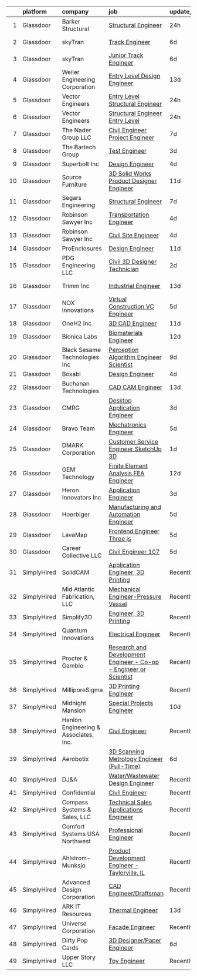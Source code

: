 

|    | platform    | company                               | job                                                                                                                                                                                                                                                                                                                                                                                                                                                                                                                                                                                                                                                                                                                                                                                                                                                                                                                                                                                                                         | update_time   | location             |
|---:|:------------|:--------------------------------------|:----------------------------------------------------------------------------------------------------------------------------------------------------------------------------------------------------------------------------------------------------------------------------------------------------------------------------------------------------------------------------------------------------------------------------------------------------------------------------------------------------------------------------------------------------------------------------------------------------------------------------------------------------------------------------------------------------------------------------------------------------------------------------------------------------------------------------------------------------------------------------------------------------------------------------------------------------------------------------------------------------------------------------|:--------------|:---------------------|
|  1 | Glassdoor   | Barker Structural                     | [Structural Engineer](https://www.glassdoor.com/partner/jobListing.htm?pos=129&ao=1110586&s=58&guid=0000018311b9592fbcc5f53a11520353&src=GD_JOB_AD&t=SR&vt=w&ea=1&cs=1_ec445b35&cb=1662449703752&jobListingId=1008119102539&cpc=AA797275D70DCCF0&jrtk=3-0-1gc8rimb4ii3c801-1gc8rimbli7n3800-15196b51801d94a0--6NYlbfkN0BTT1lo8Jwdy_hu5PBsWOg-OgEs4ry3bvHurgSPaoaOHA92D-wk94bERqeQdyu7E07LbdsfIPaw4Oe8KfIyLkJigacLaRZgIkAHFxpuF5BHItUUS2C9L4qgNveZFGN1IvwVGH4LatPIl2xmYOW79rRLXqBtxWe_-QLZzUlJqKKYCSMx0_hvZ3kUqbmHsQxSxSGGihN7Nn9cqPFppCvwOStKnNOQ1G66cGr5Avm5j4_FMd1p7NywlJzzGacAzUwQBdgTzuDxMPiUUSYHBZHUowfKfzhu04KbdiMUksO8zX2l1ZrbKJquHRlIHiBeNMLwD25Q1ppAUMv6FxFOchARETnZtlyuOxlDtGM9rSf70VwdnMuUjvKxnf2vTmckWdG7rTkSZEwKqwv-IITu6KhrDy561r3K0XT_YW_WTSr8i7b-E712rh6I7zWOpIS53pBBr9xvTGs9y-FDFB95M_MVp8rGLIMO9-kbY3XW_Sce6JpWxfOqOrkd1DFYawaWHnSkBcLbksXxewex5w%3D%3D)                                                                                                                                                  | 24h           | Las Vegas, NV        |
|  2 | Glassdoor   | skyTran                               | [Track Engineer](https://www.glassdoor.com/partner/jobListing.htm?pos=125&ao=1110586&s=58&guid=0000018311b9592fbcc5f53a11520353&src=GD_JOB_AD&t=SR&vt=w&cs=1_c29e2eba&cb=1662449703752&jobListingId=1008104200245&cpc=71532419B2302243&jrtk=3-0-1gc8rimb4ii3c801-1gc8rimbli7n3800-858820ef1e099958--6NYlbfkN0AZhccrYCUSJlZEde1UnGXnwlG1V9FU8luw-eezWnVYr5cEIZbxF0ud-P0m1gdP3cLzQ6dBzMVHno-NVdq9tAu-8pXrtjOBURzqPxlX_XJmk2CEZp1rB_xpJYNFuYs7FxFDUCjyEDEx1VrN2fqVXcU1NQ_GkV0r3NxIsYoOQMvtJYVhadcKFTliJMehHn6ww60fFFOv421ZeFUU9BVhHveTbf9pqJDdnZWNcAsyik1UBuqtQMHLoKQ-UhYFucTD8n6a8hreZ6Zt3s9VdwPsngWUAFyZ5L3cmruHqxEb5--d7-Y7Q6C55r0hSibw7ANARdZYDkJ54K0289fNkI48WiMof14XA4qowm7KYK0nG91JWHYl-GxY6t27Eem2_e9vN1f9j-qKg_e6hB412_UjveFTlTASzD9OsDkI3mg7maewglcztJ1ejsaVwf62OCWz0n4%3D)                                                                                                                                                                                                                                          | 6d            | Huntington Beach, CA |
|  3 | Glassdoor   | skyTran                               | [Junior Track Engineer](https://www.glassdoor.com/partner/jobListing.htm?pos=121&ao=1110586&s=58&guid=0000018311b9592fbcc5f53a11520353&src=GD_JOB_AD&t=SR&vt=w&cs=1_dcf6abeb&cb=1662449703751&jobListingId=1008104200249&cpc=DE56C24FF6DEC286&jrtk=3-0-1gc8rimb4ii3c801-1gc8rimbli7n3800-893b087d11e3dea6--6NYlbfkN0AZhccrYCUSJlZEde1UnGXnwlG1V9FU8luw-eezWnVYr5cEIZbxF0udh-yhCTVcmUs_xXdux0PKeCa80quye-gO_YcTZdHyrHD0LnBvuY68_45ve2IFju7aVWkrY5Tj_x-l4icu9Y48nG978cFOSzvj4SMBpiAjlQyLni6JgeNMCuKqygaVroiUPlE4l0DeLlTyqSo-vYOqoE-c_S-IXigK-W3ni95NpLY_ulTzU3zwrxtSvwo-BH6pdlSlHHwSNNbxlO4b3GT5AEsNI-F6m0nHgwSJFPof_CpYf4zF8IuDp4e-e9Qw2C7Kk6DzrSvqx7oCiqwmNjTahIS_9H-_H0bR8EuWfmGIPi52fpNEubAEmJisuzFiKZ6o68m5tyzxcyiiTS0FD67_hPSS-JOCYm8Kd4E3T9qZQVv2qzQicRWwlkHzDyWbmszp)                                                                                                                                                                                                                                                 | 6d            | Huntington Beach, CA |
|  4 | Glassdoor   | Weiler Engineering Corporation        | [Entry Level Design Engineer](https://www.glassdoor.com/partner/jobListing.htm?pos=108&ao=1110586&s=58&guid=0000018311b9592fbcc5f53a11520353&src=GD_JOB_AD&t=SR&vt=w&ea=1&cs=1_1f2a4925&cb=1662449703750&jobListingId=1008088950791&cpc=1B66FBD287AC93AA&jrtk=3-0-1gc8rimb4ii3c801-1gc8rimbli7n3800-3e4a706d394092e3--6NYlbfkN0DLWr0FuvwmpNY589ecXM0wpB-l41nBtAe9mv-PvJGiqZ7MObddlQyz29UVwxeJfbX-LY1kakENm1g6FsTPii8rfwTz7pAtFmNHQec-Jo6pLs2a1NHrPiCDdEli5Vinr6S2gECOs-LeBcU5-ryiTGa4ofTrmiJfVuOEMW9dDfV3iCjqeQb46i9vnns4pL_T2LbZus7SSLdyzloxfIcIiqNTSacpOA4unuRQHJ076-BCaNgGDgKZzxmKgtzMA7f5OT5ZN5fyYZZ_6TClXx6ZHNye_cE8mD9UsawZQOzI7OfoJfVyCRdFQZHQnis6PD766HaEoX4fJeD9_2HAmB7DDJn8eCvFDEju1eZJCqgCmsyiCkv468OIsnYsAvKcmqWfyXO6t50-c9b3oGWKuqyK64hGRpTx8DG1yLUgeneCn_Rh0XP4TpP7jEwYfjjJCOoufXRC_ndW7i9ralFYL26BQCOBjoi_gGYsfOwgkDNjKrzgmrolDQ-I4icQeLjzKRjt1n2Nc6RsFg3Z1056ztdYNKve)                                                                                                                                      | 13d           | Marathon, FL         |
|  5 | Glassdoor   | Vector Engineers                      | [Entry Level Structural Engineer](https://www.glassdoor.com/partner/jobListing.htm?pos=126&ao=1110586&s=58&guid=0000018311b9592fbcc5f53a11520353&src=GD_JOB_AD&t=SR&vt=w&ea=1&cs=1_43dc7588&cb=1662449703752&jobListingId=1008118819111&cpc=BD04BF404FBE42C1&jrtk=3-0-1gc8rimb4ii3c801-1gc8rimbli7n3800-1740ab9174fe9b91--6NYlbfkN0C2ruSLbldHgJRxGqX58M4ekFWuaOJ1Xy3nZgzYPyc2K37hwv1yneRT72Bn8w-G-wQuDgqNWw7iMtbHgcxio1b5enxa0IB1grDZ45js6gy5YfmP1QGFxthUmPT48GtYt1NpCgm79UwUksiv5hh4sugwTf1X8FnqqOG7qA7HUemBbRAxgp7YS5rFXmYLYcm2LDMIut9BhmMIwUvzwYoIeI2ADbbPmu4loscvJZkP5g1HbwgEMIZNc9HJOYJz8WqclQmBnzNezcfiPUjm9lYUhWQvFwtKyaQ-YzO0ndCVQ47qSfycsVcrbRcRAXM9UG1dc5tI-to5lJ7ezn1TmMZX59qtCZjC12kw5R39SWX5HRn1i_IoS-B3oIp-EbNSuXvxcYhDaDoXT5gsADnobOR1TrTInVsjsKmaarKoWjpy1X5-403586XoBYs_aDxWeWQR5ei4wQ0kuyVLb7ci1DSzRFBKChatbdE6gWp_KPvmr1q72cJLUY-iUN_hQlUi2kUAWYiZqXRRNsuaEQ%3D%3D)                                                                                                                                      | 24h           | Draper, UT           |
|  6 | Glassdoor   | Vector Engineers                      | [Structural Engineer   Entry Level](https://www.glassdoor.com/partner/jobListing.htm?pos=118&ao=1110586&s=58&guid=0000018311b9592fbcc5f53a11520353&src=GD_JOB_AD&t=SR&vt=w&ea=1&cs=1_e766dd63&cb=1662449703751&jobListingId=1008118811494&cpc=19A63F97CDAE9B19&jrtk=3-0-1gc8rimb4ii3c801-1gc8rimbli7n3800-3129ce6f547b8363--6NYlbfkN0C2ruSLbldHgJRxGqX58M4ekFWuaOJ1Xy3nZgzYPyc2K37hwv1yneRThDjMF3JWFFi6p76LTBvRPO-SBGlG9y34uOa8fKZeOqY8cspfa43771XVix4EPCthxDCU2IiatGWJSc2uU7RHHJoUeyLqe85L91PGoGMhe8hRNMJYvYrA0nT55kNzIXxrNPFRHKLDt0QbEwrIC-zW8P4uPwwwC9MkRpW-ZHcIDogn5nJdz9rG41kFljxFmLksBKagYwf47tqFvCbxnOYMiWEG1MDOtbOjobOoosGmvJzJWvMZbTI3T_GqpK0r7zZgZCjrqZFULAhsGmJ_bUlDgmSxLy5thMAVR8g7YPgqh5hYd-7_n90hmOllVr3U1XHu_sUvv_9-c0K0ZDi9ErnXEy3TweV3TMrk9D9Kf68tSr4Ryh96cMDR0j0iZptI5r08puEO80igr1LVE91ekaN2Nbxu4iVjx7IE1zJv5UswPYfq8aARgM4WKlIFQ8_TjzDSlOT8vrcgOzTQ9gRmOROFPg%3D%3D)                                                                                                                                    | 24h           | Arlington, TX        |
|  7 | Glassdoor   | The Nader Group  LLC                  | [Civil Engineer Project Engineer](https://www.glassdoor.com/partner/jobListing.htm?pos=104&ao=1110586&s=58&guid=0000018311b9592fbcc5f53a11520353&src=GD_JOB_AD&t=SR&vt=w&ea=1&cs=1_7fcfcf23&cb=1662449703749&jobListingId=1008100981033&cpc=9E922BC3059D217C&jrtk=3-0-1gc8rimb4ii3c801-1gc8rimbli7n3800-be6d9dd21d07cd40--6NYlbfkN0ATuzukLZvOA7Cxi5gGVTPK8s05ijijAIGQnHXs5Od0Xxlz_9ucv3NN7bYqJ76aZOupxI7OliZ8skt9VznGZQCwn2wz9yEJYoyO6ylArx3lNwfAfF3cfN9pk1tgjTArKonh49XmGpSxK3-awZIo9woCgAGMlyWD4NaNqMXq0NP04xPVZRK_YBm8A_13oqYkkuzFBzfDnuOta86uHJSdwVU9_79IMjS9tqdPgskewiUXR-JPH1__O-83zxEyUgggHDzr8JXQRo-K2NslGhZqtJs9M3SiLBQhM4_bKC6qDKp3vIUD3VPtiHsLteg38Gz0ObZK0PJJKpQH3vuL5WKQq9QQM7PVxXTJruGxTdVh2hdfN5iOhh1IPQdvR6BQszCNzOWzzlR7MBJYFTN4m5HmoP3r7Prpb1Dq9js8NEdSfKKIz6rvTefkR-0ZHT4gnNQULIPmH6nwurVnS3bfKXSmz2oNrsM_SI4T4qDry3LJ6xngxWEinFbJiOZGm0q7LoCoMzkNgEnh1XSmqL1ZPPdT9yST)                                                                                                                                  | 7d            | Hackettstown, NJ     |
|  8 | Glassdoor   | The Bartech Group                     | [Test Engineer](https://www.glassdoor.com/partner/jobListing.htm?pos=128&ao=1110586&s=58&guid=0000018311b9592fbcc5f53a11520353&src=GD_JOB_AD&t=SR&vt=w&ea=1&cs=1_7a660ddb&cb=1662449703752&jobListingId=1008114822521&cpc=678FF63AF7ACCB7E&jrtk=3-0-1gc8rimb4ii3c801-1gc8rimbli7n3800-f17562d74fb18fed--6NYlbfkN0C7-FDDT93s0qSKP7uYkdNgAgpSNvwlK8pJNTkcTbZQJnKDJjfvl1yFU2JPCK1oIIo3BwaAO0sgysgY9l9-rWaCKLvhwPPBbRwbbxI_YQcZ3UUHMT00eOaHMY1GvjxGL2ZblwQ7IrfG_LM55I5C7wr9HM59im8GefYqKyhsIDFQlc7vGHFpFwmIUX7SM9YJlVf0LULBZnLiJR4BT5fWkqcvZxnfZCsnzCVoFTNQXTI7BUp7I4jH9T6HJ3BGhC5Fw_gRnyanIIyvOW9eM32pFsa-DEFJnCeqPfC0onxqsHmYPOAL-PO6nOKngz360fe97yHYfSNvJFO7Pv9awc5uVV6e4vT0CFLnrDYDoPmBWzZ3skXHoKzI0KfXm29qU3tQb8i2eQHTTcPVruEz1Buv5MmzdSPgZ2ZjzHNpira489Wh4Rl_2oEuxroF61HHauVH2DzDu13xfmAet4mgtf-9KSfALFVJ_0sNrACuoWEq8_se3pteqzjeBj3U)                                                                                                                                                                                    | 3d            | Ann Arbor, MI        |
|  9 | Glassdoor   | Superbolt  Inc                        | [Design Engineer](https://www.glassdoor.com/partner/jobListing.htm?pos=124&ao=1110586&s=58&guid=0000018311b9592fbcc5f53a11520353&src=GD_JOB_AD&t=SR&vt=w&ea=1&cs=1_68923e3a&cb=1662449703752&jobListingId=1008111351108&cpc=E8D5F41151D68237&jrtk=3-0-1gc8rimb4ii3c801-1gc8rimbli7n3800-329394848f336603--6NYlbfkN0BKgzQyzTF1Q9mOsR1amaS-juVGLjHt5Cdom-gEF9y-xf5pWHmxrPs5Adx_kGDkKp98UZpOC3xFQ_F5oDwvVkRVHMPhuT9x02FglnQffblxa_kc_BYcSZbviogQoSbOD1sgYYTr7pvFX7YgGJqrKkfSKVvOtnXp6V5hO2mBUews6_nuOsNWXTQf7y2L9b01cUS4M5OVAv_9c7WtN2ILEifTSEiXgmcIQmCssi6C9lN5xJcaEb4-VSI6SDvHtCoRsZtQhbub0DC6fTx-gWTrJGkudj7Tqut7VKnH-I_EVbmt7xiscR_7Zj5HY4qZeT0OOHpKaC6Clfy1cQnaD5EAJLH6dH_YrG52E1Cz4wOoNxe5-ETf8ekLUw7Bv7CrZBxvrLn62i3b2ABH3p8u53I_ew2XIYoRhZClClnMdLBi2SMh-jx8g1HT5osorFARO-zK1847gA00G4wWLiXYwxgoheSidMW0GtKFSEoJs_XpAofOTmfMW97v5631ECnER9r02v_aVbFd3aw7cA%3D%3D)                                                                                                                                                      | 4d            | Clinton, PA          |
| 10 | Glassdoor   | Source Furniture                      | [3D Solid Works Product Designer   Engineer](https://www.glassdoor.com/partner/jobListing.htm?pos=113&ao=1110586&s=58&guid=0000018311b9592fbcc5f53a11520353&src=GD_JOB_AD&t=SR&vt=w&ea=1&cs=1_ea23b558&cb=1662449703750&jobListingId=1008093618189&cpc=947D5A0E7E918485&jrtk=3-0-1gc8rimb4ii3c801-1gc8rimbli7n3800-c0272d8a21ceee4b--6NYlbfkN0C9Ewf49Qo6OqY9Z81rVq9MRTLkCnYmACViFh4XKP93hg9jHKRbbKgqufGRSG01eGfaSt0oQtaYAMjFU5qzIj2jqRz6jRarCYqfBvqkV220vfVZlhmb96DYgKIM_7GaeIb-NJsn4VFTMfl0apC9dqmeVjQQ_R3MBAy91-feLjG_0THh5f6M_PRLx_6l6ohsMqgm0Xld7LVBWS_Y03vYIfKjHU7hSAjL9b8K7wkc0GHNQc87hjqxaRdAzEDiJP6rdv1YalT4PgZizSm9Om_KZ69AOJ5RJ0XqA8SWwEXQKFYsSY3Spa4gTtKrW3p9oGTKdO4nb7RUBO45O8Dx7JMuhUAc7i-RcJQVIVL2a3yl4oNXPMKoZVPR7zPYP2iZxuoRNBsX4zo0p3ETn0k__xdRvTVEKSbOs_xPNVdsCqiNDxR9rzEUpUf_0ZcKqpVhFJxIt379P_XQzkqVu6CdJaS_REmGWZHVRZrhWogT3WY_oqdRO7nxMNK9SB1WeT0wE0vfCSGohgUnqA9J3yjrobDsAAFF2uzuTsYOAtNxfnKnUlUvIQ%3D%3D)                                                                                           | 11d           | Miami, FL            |
| 11 | Glassdoor   | Segars Engineering                    | [Structural Engineer](https://www.glassdoor.com/partner/jobListing.htm?pos=103&ao=1110586&s=58&guid=0000018311b9592fbcc5f53a11520353&src=GD_JOB_AD&t=SR&vt=w&ea=1&cs=1_4c6c5564&cb=1662449703749&jobListingId=1008100936274&cpc=A75C95C73A4E8B7C&jrtk=3-0-1gc8rimb4ii3c801-1gc8rimbli7n3800-a6da988c6954f382--6NYlbfkN0A-vTheqp104fzux6bWpFlFK2pAkhC8CBtBCruxuZYPa9v6jQx9NfNpPq71LTqr-Sme5oXnGTQHGf-UnRZwC9Clo7y-wonw7gLksg5B7g_GXYkPsI4L85MdeLGxsRiIqTZjfCbIt3pQzcuMS_fzFmNUt27YY1bqG9ZQw693XWwsFg4cV87MCXsMSZZ5rDAnvghhfcDjJ3cKgN-5N1p-1MAaHzarCMJk8xgJcTivk2n1zaZfkLuqjJO_wiV6i1zk_LShWJJsmZbD0Y8sGmnTnsihW5r97lKFdNm_2ixe3wahGYQ72O50ymt7lRg_cS-425V2umPAgQ_E-WkxQlHqsIA6aZrMB8hc5_LFDvazoWzWL64AkhESh_061v6u30bV0oGLrd-WpUbDl4CIQy6vJ-6vXrBNam2ku2x9XwF84-rlX4k-CntEItXTDBYoKsXVDc_9qPE2z062g9jQxYjfdm38irjL1lkG7ggPZaRIrraoPlyYvaeJqxY9nYqz5DXzvHicWJ9ZasHJRw%3D%3D)                                                                                                                                                  | 7d            | Charlottesville, VA  |
| 12 | Glassdoor   | Robinson   Sawyer Inc                 | [Transportation Engineer](https://www.glassdoor.com/partner/jobListing.htm?pos=106&ao=1110586&s=58&guid=0000018311b9592fbcc5f53a11520353&src=GD_JOB_AD&t=SR&vt=w&ea=1&cs=1_3df850eb&cb=1662449703750&jobListingId=1008111303253&cpc=1188842864107CCE&jrtk=3-0-1gc8rimb4ii3c801-1gc8rimbli7n3800-4e3b1138c8295eec--6NYlbfkN0CKNvdBtBh9SnuMcnkEvhJOJZTsmZHyY3ybnWicrfIHv2OLB09f1P3_pq6-3RgO4IqZ_itOenhhJrunMWmc5BSRnCK2pVF9tt0A0pElD43m3sDvJ_FGjoUPIZUDCw8fOGdqWdxneuSbi4iL1ttNouiW6tVhVtReY5pk3ryFHZSzWGc3NQoGqp9nRKvHL1E9-BnjbLEUoVieSXXNAyOjBiU_RG1MhMz7wrYlIB3xYVD0l11C0YOM5q42MlVeuOr8howsnxFfOpqRQmioiVn9DcbRg_-QgQR-g5E03sNKxDIdmy1VFU-NZgL50Zs9VIG6kduG2zoxY85pP_qnAd91vSu5yDdGRCPi1frrO8d8PO3lEwqM6SEMKYke2VYoHmCWDGIy0yHsLqaQmcP4412VV7wFPMznrby-_-2QuL0FvzhW-wyTJaNLvAxPhZcZMgCa09GILvA3xvC3kVbfJR_9dthKB9-eLughloaitkzi_RWJqeASG6r_f-pegE9CZon7GyLwlSFJ-w91CJmPbbVlAS_l)                                                                                                                                          | 4d            | Gastonia, NC         |
| 13 | Glassdoor   | Robinson   Sawyer Inc                 | [Civil Site Engineer](https://www.glassdoor.com/partner/jobListing.htm?pos=109&ao=1110586&s=58&guid=0000018311b9592fbcc5f53a11520353&src=GD_JOB_AD&t=SR&vt=w&ea=1&cs=1_7a97e702&cb=1662449703750&jobListingId=1008111349793&cpc=841015FECC0135AB&jrtk=3-0-1gc8rimb4ii3c801-1gc8rimbli7n3800-342546e4b4802c9a--6NYlbfkN0CKNvdBtBh9SnuMcnkEvhJOJZTsmZHyY3ybnWicrfIHv2OLB09f1P3_xjWn9vv3s_7A-9WzpLNoJHcligttUsMD1yGJ10NlQ42IVn9AvIGKKQ2Go8DfpE2YUu9kxFY6PinXc2B71j1UIJkNCrb9ajmEa-uOvu4Xfwvp6xqP8xlU30NfejHD3aMf9SxhkiBBwxteyEXVeipyGKIRdb8aRfx_vMkFT7H2U5lPEKucghGfEApGWRMgdVPRCdnEqd5E08eB6YR1SB8Xz7M_IU-orG7rukq9lK7Qqm5JDZYV1WdHrtu5M7hJ76bl9pVXc1Y1wAqEQxhmSRWrtNgPKlRdyVwlo5BDMtpTtjIS6wgKzadkwY_Ko-HLrr_T8yBz_JDZGI3yFA-906WfhvluLGLwE6lb9iidmYuKjb1Wc2qb28T1vKe2SOMncctRSRHLzrRH6QWuJ7RCofca-32cFuo_lgo2B4eJv-ufhg4QAGyDR7LUtK8HGry4t8i_xBevooIr8-SdH_Fbkw0C57FXj_xj3YYC)                                                                                                                                              | 4d            | Gastonia, NC         |
| 14 | Glassdoor   | ProEnclosures                         | [Design Engineer](https://www.glassdoor.com/partner/jobListing.htm?pos=112&ao=1110586&s=58&guid=0000018311b9592fbcc5f53a11520353&src=GD_JOB_AD&t=SR&vt=w&ea=1&cs=1_6c4913dd&cb=1662449703751&jobListingId=1008094083113&cpc=DBA5A4BD2F83B1DF&jrtk=3-0-1gc8rimb4ii3c801-1gc8rimbli7n3800-7e5de4819f7ed304--6NYlbfkN0CHpSnjIPxMtekS58WZl5Olhjo2iWL5RjE_Boe0ccr3FtkVqT9ttgfNGy_nVZ5cnEjW8AT48G7StvvCwVay11AUfSTSZxPfBVRLk9Bt1cJDEdCEdp9SKPTo8mIGL-mn8XWbAbUS3PIrZjh6swWuLIcgupLl_711ZJlTppCHXwFSS4S7s_WdQFHj2MIASpCdbJTT05gAKITEX7mzRtcOlqqwKtqu3uCWKmwWUys2j0h-a_aK4UOxWteIV4qMR-mSfI1JtKcuKSmR3PgqLZL0K05gqO7DaW2ZvGh0Dqvc1YpN_HxG8tO9BpaiPz8QRCScr9SW20OeKldLCs3e_SXpeu0JU4fhZNAEjn0afW36F1iXW6fPOwuM8vXxE64KohAyhepR520uuHDVihV846l7qjlk7vfGSSEhdplTzA6dONJRJmp0skLGbCJJ5IvcpLkA_wDkMVujuNyQ5UOlkltDT2tFzpRniDZ62rU6ehSXHfyG0u7XXF_24E8UP75SsADwU1Y%3D)                                                                                                                                                                    | 11d           | Milton, KY           |
| 15 | Glassdoor   | PDG Engineering  LLC                  | [Civil 3D Designer Technician](https://www.glassdoor.com/partner/jobListing.htm?pos=130&ao=1110586&s=58&guid=0000018311b9592fbcc5f53a11520353&src=GD_JOB_AD&t=SR&vt=w&ea=1&cs=1_3617b9e9&cb=1662449703752&jobListingId=1008115461408&cpc=AA718BBA0476CE1A&jrtk=3-0-1gc8rimb4ii3c801-1gc8rimbli7n3800-c3cd7881ee38f967--6NYlbfkN0BHIfC1zsKGIu0R3teaIu8liT7fbRNLaQeDQfcPJweUKxynNxS1I3QAvzIqgY2kdTUQ1DlyIubXt7Aazj1prQZGZFFGLtEufACHVLoIeJOGG8mtH9fHuHbfqu4__FKOE1Ao07rzjKSjz4O4mmyTpAz4gjpwS3J6LKAGmm1DDHESMnUOXOIbZSIt7bSZ9K-8lcGFVJdYJI3SmiSExqURTGh-gjn1RavkS_dpdusNZUP1PcMLCRs7gnnd90qosYIAVU5j7sHbZ75BQl60MFHKG41-e1IKlm_loFoSRiO6e0JX-YnimAt5kj-99tldelDgyPUAMfYF2Zm3zzTPb62VAv2SSGQ1p92AqBhZ_HnDEP32CJcLP63BUO1mmssl99eYzTJThRavFHiC9BEBlZjViUlxtV2hjLRQEJiNh9C8zvPmfYBjkVrXdT68CcyYehlRs-xld8yKvYC6VTCLM_0fqsfAio7FEeFi7VoQFqzub5jz0Kh-McaDXTw5vMx0CvXO64LVUv34QWhuRA%3D%3D)                                                                                                                                         | 2d            | Remote               |
| 16 | Glassdoor   | Trimm  Inc                            | [Industrial Engineer](https://www.glassdoor.com/partner/jobListing.htm?pos=107&ao=1110586&s=58&guid=0000018311b9592fbcc5f53a11520353&src=GD_JOB_AD&t=SR&vt=w&ea=1&cs=1_736c68b2&cb=1662449703750&jobListingId=1008088456224&cpc=14A2518D69FE8A3B&jrtk=3-0-1gc8rimb4ii3c801-1gc8rimbli7n3800-54758d6839220e0b--6NYlbfkN0CnvnrZV6i1JGX1yqycrBVKxG_QbmFGo1hJvaAPDrdCVeK8_187gOsCg_ADOPDB67S9WG8wiUOOrbbJ1z-n1YQl8kFUPZMC2hIMcxJjbTtuPdZ0f291fdZ7wpdf32OhtozXO3JlUvJ4qe37tVPkcCogLU_F5eJZ5WP1mmIgkmb1FUQgNmXSGoRsUniFPLEChwagajctbGKhGn9dPOiYTrxWFP-i0CUp4EgUb-TFVH_WWH0pwunFdbR8nd3-489JbbJ35Fwyq8ViKcEbnX_3pRhqJQOPmdyV7ILGGplvSNDd3yBFljmV279gXjaMGUqrEDJP-yhsglBOSj_uFVrslMmLcA_P7fp4HEZnr3bTRp_j-ORR6_G_5SHFmJKLh1nHTgwzD_8W2rbpjZ-GBwyAWMdfPCEl4ko2sHn_SpB2fEOh5-AfS19zD3LNbRUGZO12vpzNX5m-nmU6rlenKUs-B7L1eYwnCDtrZD6MhlXgDeY9Rca7YYD0X4wn1zM-AU9LKCN-Ne7vM0dIAw%3D%3D)                                                                                                                                                  | 13d           | Youngsville, NC      |
| 17 | Glassdoor   | NOX Innovations                       | [Virtual Construction  VC  Engineer](https://www.glassdoor.com/partner/jobListing.htm?pos=115&ao=1110586&s=58&guid=0000018311b9592fbcc5f53a11520353&src=GD_JOB_AD&t=SR&vt=w&ea=1&cs=1_effdfa48&cb=1662449703751&jobListingId=1008105851545&cpc=A4C1E4276E693E09&jrtk=3-0-1gc8rimb4ii3c801-1gc8rimbli7n3800-d8040ab6fe3002c6--6NYlbfkN0CBU0a-poGC_gHIAva_cyQ50mSTj_2zuRb5W61B6aZ83z3jFwxkDKVEG5xkoOkFxgeQ7Yrlre0N8ujj3yOcbGAyi2MRtAKu_G0aERvLV9P7WA1BMyLYikOCq8dsm_vh_YmNmNNOQYl3qs0H3-QVSoocIldAiraLC6K1qb6tiVTeKA6PJSI_5ZW5hz4kp_iuFvLp8CSUgEublcpvQQUH42nWXXi3GlYbLfquJozWyqMxLZOt9Kuz_OwQ7TURss4GHl7DBFHJ5nucxgmmO32g8a62Q5OiW4n_oN_UjGhvHKj5kWeJkZovEht2CBnUx-z4qynApz5SwZUzhGmKCweG35tAewzCuEU2-e0x75Sy9uLO_FSQd9-DsFysDjxNOkB5cWOEqoMXqAMJ2UzBL7CwBmldqXGEx39n2z33elQbmTsxRjPwDq6l2gPSqgZoP1XOsnyAMHL8-4hzOq_WaKEdQKha0va-HSdQfJ2y78a606e0mBP6O_WICZackjHE0xZ6T22DAl4xLJMzNsrj4bYVdtXy)                                                                                                                               | 5d            | Phoenix, AZ          |
| 18 | Glassdoor   | OneH2  Inc                            | [3D CAD Engineer](https://www.glassdoor.com/partner/jobListing.htm?pos=101&ao=1110586&s=58&guid=0000018311b9592fbcc5f53a11520353&src=GD_JOB_AD&t=SR&vt=w&ea=1&cs=1_ebee0ada&cb=1662449703749&jobListingId=1008093611338&cpc=70D715265A3FA97E&jrtk=3-0-1gc8rimb4ii3c801-1gc8rimbli7n3800-1275555a5fef7bc9--6NYlbfkN0DSfZl1X0QK-zmVq67bCieVP4XLrROAZV9Y8StZtsmr1Mc3bAiqraA_ldTzds6P24ZQMv8YZ873Cj60ylEZXKJCNMowpxrsGYtcfuMzlbcWiZb6pvuLiP31Q58g4G5ge2hnXcWLFTQ7i9KJ0fr4LOpkw87AutV0Ss-x_U3PZEVNkqiSj43pK3AkKLQKADCI5NmaciR72ukJV70p9yYwFWr2ucq9DeshNUVABKlvn68Hu_DKXiBqM8uJvNrcnCYrfSbliDGDcJOT1HK6VKpoSVa5pKpvIJO3WF75prvcLDvXSIHo55MPFMfDlcIE5LmSijAOQ1hjqqaEaF7cA59aTXYofh0ZI3SA2TyHiZsCvRLQqdJxXDdgSnACk3Gw63_aBg55kJ_QC98QBZkHi5Ha99k_5dZRsywJE8OBQMJV9gQbDwB51sjlgamKjD0iAtUagx58Qg73JKonvBVyyCERVNuj_BEqPlMg82vG45S4PGQ74qefYkv0HS2LEDIDXFygJoB9JUQqGivruAdOcVpca-PHAN4R2iLqFVdcH1P6lqyDfM2Hl0Twh423C9E-dkA_fqg%3D)                                                                                                    | 11d           | Hickory, NC          |
| 19 | Glassdoor   | Bionica Labs                          | [Biomaterials Engineer](https://www.glassdoor.com/partner/jobListing.htm?pos=122&ao=1110586&s=58&guid=0000018311b9592fbcc5f53a11520353&src=GD_JOB_AD&t=SR&vt=w&ea=1&cs=1_c1d5c1ab&cb=1662449703752&jobListingId=1008091357453&cpc=C49818E30565E1C5&jrtk=3-0-1gc8rimb4ii3c801-1gc8rimbli7n3800-81481254b9c3e6f1--6NYlbfkN0BEYcV5N84iwJqZ_auL8HURTsGCg4ffFnufckjLwlvUDUgAEZj7Sj3c57KFtq4WSPBHpRgYy6Huabxr4s0ZnfULdNXvN5CTRdWtTQR4ASQ885rrYsIWMkyW7B3Qn5EQrQc8mRjhwz_r8Z5cWQXIRFVTAoE-0Ri6sgYIYAjSYBOWrExDyKJGiTRfVaa6feEj3IduG8cGwzecnQacosMus3hwcyI9cuZGKv8CdYEkC6espWkPiCI9V-SjWoj2OPLemwemBuwVuACSjBKmiekbKLOnqKQ7aTEOvacMMtjwyVSuF7pCqQBcVmnlw1viuqkMG9Nn0aw13Td5P3-lXOd-_t292D8bi80qKzctlPmRULyDdtEs4xp-YD22J1ly6D4d1Dq_ni1JvVcpXxguERY5dBHLCFiX9uU6muoyHEXIVtZmKz8PrY8YW1AFz692fmWraEs0rsOP5PCX8BJ_-3-iCtJpU18NEo1JmhVLZhvNSeAzWcPMfP8hcH6mPnJCVEMeErWCIgPFEtyM0g%3D%3D)                                                                                                                                                | 12d           | Raleigh, NC          |
| 20 | Glassdoor   | Black Sesame Technologies Inc         | [Perception Algorithm Engineer Scientist](https://www.glassdoor.com/partner/jobListing.htm?pos=116&ao=1110586&s=58&guid=0000018311b9592fbcc5f53a11520353&src=GD_JOB_AD&t=SR&vt=w&ea=1&cs=1_6816702c&cb=1662449703751&jobListingId=1008098487825&cpc=400F6699ECADBFC6&jrtk=3-0-1gc8rimb4ii3c801-1gc8rimbli7n3800-c3521e09763f3571--6NYlbfkN0C1y6JstYOqKQSjlTzRNpLqbqc-mamcipwBCr4Y7LMyiluAs-o5z_e_okRZS9FQdbftxsT3fbiuqVw35TUbdAYh4NJuhU-3Q3jHuXL5MSE3OpRApm2MIDjKZeZOrnzeVRY6I68V4ME0jePah8BGdGWRqG_XXGF4hlcsio1L8Ys8wSAOaZdT4onGVJ5HUCkcQZjQWLTgkA5d0C3b6tgZWS5BVVLdoLDpCRaplBGc3Nh2Cst15htZwViqUQCB4lKb39RBKNvDg-AYwuNhy9uA4F_XoVhi9qN1OksS9BenS8s3Oht4DG7xWLx2spzzZaauN2qKYoSokUnTUyW0Z7Dh01aLv5iUF1jDEh4x4a6Yi4Gbn70dM4_45jMKCtldBQ0LkrDRBvFelFha3HhWy79pcxeCfRbxtcg64PuU7xt9BBvZIEPYzt99O7w3XLGu5UMzYS-HV1G2XkpFSL5_tAbTUm95V9N0qFCux86Grb9-4Fajn7CDdCrWbut6oOufcNij6Wtgh-LqYhRnQxmiDM_FiUGQ-jbc6qkFdWQ%3D)                                                                                                            | 9d            | San Jose, CA         |
| 21 | Glassdoor   | Boxabl                                | [Design Engineer](https://www.glassdoor.com/partner/jobListing.htm?pos=110&ao=1110586&s=58&guid=0000018311b9592fbcc5f53a11520353&src=GD_JOB_AD&t=SR&vt=w&cs=1_d2a4eeb4&cb=1662449703750&jobListingId=1008111263067&cpc=57F3A95118C4607F&jrtk=3-0-1gc8rimb4ii3c801-1gc8rimbli7n3800-f92f66bdcc716501--6NYlbfkN0AZdaSuYPnCWRk5apRml9oqaQCY6p5qKbmOsixDGSNuWd34-dYAt4lbiu5Tu6-oNSUdoljleHAc6KIoY7tHEZOlGE7_Osuc5RzByGMY3M9hVvkTX86XHUqKYWJc277TO93LkNdl5PImRiZLX3QoB01HojER6bJCoylRYQ34g-sdX1RUmCjL0KGWQPOttVWQs8ndi590vEkgrRTaiytexyIXOd87bdbq_O8mN1BtM3rAhuL-Wx-bhbAJ-7_SK6yNWfTdyygHCmgNY31REZRWB9yt6m0Xy5fc5GcO0varbS4h_2IlOX-r6h9KMTLy7qMLjVf4dAIaMmGsLzgUv99Bzne3nMhtQEOx10jXEs1Zkr8EWubg5fLxxHDL_q1iFNhkChayxogEQ7P1rutwkgEf00uKF2yokuEzH5fIPnuvl996JqSddsGNerXv9iwj3R6M2DOqxZoBOTUtdzFF_2iuNVy9OMkU99mezXx-kN8E3y9HaHEDjXSgsPU206tMeKvVl-EFtMWPBjbV-IVnNMprVFUU)                                                                                                                                                       | 4d            | Las Vegas, NV        |
| 22 | Glassdoor   | Buchanan Technologies                 | [CAD CAM Engineer](https://www.glassdoor.com/partner/jobListing.htm?pos=114&ao=1110586&s=58&guid=0000018311b9592fbcc5f53a11520353&src=GD_JOB_AD&t=SR&vt=w&ea=1&cs=1_df9435f7&cb=1662449703751&jobListingId=1008089209660&cpc=082A188D6FD60392&jrtk=3-0-1gc8rimb4ii3c801-1gc8rimbli7n3800-0efe592fd129ca55--6NYlbfkN0BTlVOecmu7vzuMx0kgVGlE9ftidFsEsAB-wXc2EdpXUWQveUNYtuiqshOr2U3TFanFMZVhH213ryYW1z-jwZGdFCHFXUiZ2G054Z9DYbS1ykEyVjWcVNfzIsc73P_7jOBek5GXmJbE9iyVMdQX8gs1bQzpAPd3o3L69aHm7IbhQP8vXVKIMyeNrtE1O0su5KbxFHqt5AFzGbNF0li4fZ1ZEpRTp-gzeGuWJQeQPMDUmlFVJc1fAwaNq0lp5iVDz0yuWrsvFmymKnBHTWQcearL15gUC07wzzvPOFXPbKG8zA7fRAroi56C6HPAiIVQ4bf2bnBEWvpenZ2LvUKakVdDwTpfq-gETCZvctq3F-iStNVriJCG0aLpl28WLQdUtLFndjYmfPbQQ9tDlAo2zJIVFP-L0DMGXHbl9QjRN3pDjMjOVsKLEOdc54_2JGyLEajPbjMflcw2fIOl6yk1Y9oN2M6Agjrby77yzfKc4ojmWZffo8DOuiNNuiEoKnfOAeQ%3D)                                                                                                                                                                   | 13d           | Hurst, TX            |
| 23 | Glassdoor   | CMRG                                  | [Desktop Application Engineer](https://www.glassdoor.com/partner/jobListing.htm?pos=111&ao=1110586&s=58&guid=0000018311b9592fbcc5f53a11520353&src=GD_JOB_AD&t=SR&vt=w&ea=1&cs=1_c818639e&cb=1662449703750&jobListingId=1008114150848&cpc=9F501A507CCEF403&jrtk=3-0-1gc8rimb4ii3c801-1gc8rimbli7n3800-e0ef161202439f55--6NYlbfkN0DhX4vPYK-2UsXfossbik-rfTkh6r-EfrAO_2d5X3f5KdVRq_fV1ck0Yf3OiPeRa0qw-0RIxsC_DA1Q65Qp9pkjkKokME_qJcA5BotVpEWmIjCwbadMckVRU8rnYBv2MWMgDHG19wgsoBkTp-FtiFjRVycbhheDSsbjUA17H5NNwVrmrSKcZJUDkmJTc-Oz6Z272KjQBPWElGSSlfuPMv-LjPaD7ibI13DRK6fIk2gCYwrxaIY6basX48gOYSqdMZozG4qW03_2FmWfdSSKmETsVATsi415CkHaeqxeLDawnDGa7IZUY0fXzIB7e0Izzl-qLkh8x54rSfBNVsgXNcAC8O_yAEmI7DzsA0v2w27Ubhkjmf_lv0Br0i7FkKDI0AoC5v2SjsR4RPNU2K1nQfRuM1OpLlGn9UHk3pHJnLvlC73neB1iCHhTFUg0NgMCICXgTWHZbnE9pXjqgFy76hRewTR0gny7lhlJaI2ZvQwiVkzTv5Gg5yboqUywYIECfUbIxiCgIX6QcQ%3D%3D)                                                                                                                                         | 3d            | Santa Fe, NM         |
| 24 | Glassdoor   | Bravo Team                            | [Mechatronics Engineer](https://www.glassdoor.com/partner/jobListing.htm?pos=120&ao=1110586&s=58&guid=0000018311b9592fbcc5f53a11520353&src=GD_JOB_AD&t=SR&vt=w&ea=1&cs=1_655ecd97&cb=1662449703752&jobListingId=1008106896343&cpc=8AB0429CAB925439&jrtk=3-0-1gc8rimb4ii3c801-1gc8rimbli7n3800-c97fac8c5dca73fb--6NYlbfkN0ACu_hgM4mYOpGjE6TXudS1eLEYdlotK5aSiNrSIRlNjs1ihqGN6OK9WtDQGMq1Xvg19Rml2EEYiZzYGyrqe1JE_YBZ4gcqxbMEXTOkiApk28KmcIqFv3-N7dmP8q8Gi15BFXHKOHYAgiUSz8iCDqEyVGovEB-28O6HTuJ-w2CqEwG6UVzInCtZue9JWe-S-GjNQH8l9KzDg88_dS5yzgYTMW0r9Wvt-oWpSeG4IUDblyOoS5dtavPflsghbjfqYECKwQrNRWNXDXBuuSYGkl3b8BmCxH8_9F7wfob3RSw41AoCrlR6T1DNM-mblzLR5bafThuea5zkH-ThTs2_g_OoAvib_dRi-UqlhWVB8BNlwdCfMDya-OaX8SlzqBzSMt_ZAL9xk6OPj7oGNm3Pn4WFCSp9sVxGD8j2Ke4D-VpZ9P_OMe_dYLZDvUNsmWfXEa-MLKwQR3TRI7SKnfnpj7uSl9U_jDL_zxgUOGChl71mfdI4HFjPXfXQ2T55JaDHAEMuAeBbEesOxw%3D%3D)                                                                                                                                                | 5d            | Mooresville, NC      |
| 25 | Glassdoor   | DMARK Corporation                     | [Customer Service Engineer   SketchUp 3D](https://www.glassdoor.com/partner/jobListing.htm?pos=119&ao=1110586&s=58&guid=0000018311b9592fbcc5f53a11520353&src=GD_JOB_AD&t=SR&vt=w&ea=1&cs=1_7d595651&cb=1662449703751&jobListingId=1008116256131&cpc=D99DB9A39DE67464&jrtk=3-0-1gc8rimb4ii3c801-1gc8rimbli7n3800-599f57cf6a77f9e0--6NYlbfkN0Crf9bLCfdz7aXL8Ph8sliMKAzAcwcvrE_lUqKpoAeaIsdn2hw1vZSdFf6lwCbLn0PZYufNnvSAaxcuNu0_4aSiclKFWzXJGOn1bddCVaXm1iViiOGX99_RtWvR18QswN8zI8pP8D_Ko8qgJpMSwu2HHqsrVUsMTBiKopf0zCwlk7INo7IrNN2eRK3zS_fV7c-dgSdiUNLKtsPGO6jWi0za2rpQnrJXWUjI13McOuERdaxn7-8NQFMR38fMcYAH5Le3SwuRpeQGtpBV7jn56v-O9_raYeFhz4zyZ7oMKI_kBCmOcapihSxoWWVwHH-OWqwcrEJNWLZssINAyXhcBiX34VaMWL1_w9IM875pOhJHL7UbwC1i_9Me2Q_nrkVhNjxu9WzOR2AU7CU75e-k134TPRfuEu_eRvTaQnXGXnGWnkGV0jjbcTJ6trv-_mfAv5V2CdcYeHdiHVHKA2dIWVMnNaHSA0on-yJXTM0Q0S1l75o4z7fUyMCCHIKjjyPzCkZuY7RVawZ8Ag%3D%3D)                                                                                                                              | 1d            | Los Alamitos, CA     |
| 26 | Glassdoor   | GEM Technology                        | [Finite Element Analysis  FEA  Engineer](https://www.glassdoor.com/partner/jobListing.htm?pos=117&ao=1110586&s=58&guid=0000018311b9592fbcc5f53a11520353&src=GD_JOB_AD&t=SR&vt=w&ea=1&cs=1_ef2548cf&cb=1662449703751&jobListingId=1008091012394&cpc=AE484BB564079092&jrtk=3-0-1gc8rimb4ii3c801-1gc8rimbli7n3800-7fab29bb225d4d6d--6NYlbfkN0DlcaguI4sweZRKJTadbViwUmuipadyC1IVR7LlJxAnY3ZOe5e_slvkrj--CbdG1yHcMRNkSFAdBxrecbOD342ndYZ7tffkBAuNAZuZEo0fDUCjo6vKGn68p7q8FgtSz62UzUIsoN7Rndtf8oOt9hOwFcU09hAEyMn1uYzCoDb2lHTOnj3VUSmsA-cvHnFvg_42Vhgid9ukDo12zTME5u85E010ArpcnmJYiUeTYxooIxRo68mBjryU5WtlHV0vrd4d_O6VnmPkJTTHX-X4IFZb1WNxbN135C_OEwDdng2oDMaPKPG2ZofCy7jp2izoN8P-OUS16ykh3eiJKnZix7kExTbM5YzbNqNvInE54HyHcu5E1-xah9jUEHW_9ZxG4CUzHpPtBf3tq3HGMVCX3moy75mytZ-NiVIP54twfp4dGqyDny9U0zfrLY61xmpl9lRge_WSvMcHuYK6EUxwxG2hd1of4ou-sJHk19gq5D-JWdybR1_IubcjcJnWuCexUzCXupjyxsxMSAEkM3XQF_Pu)                                                                                                                           | 12d           | Oak Ridge, TN        |
| 27 | Glassdoor   | Heron Innovators  Inc                 | [Application Engineer](https://www.glassdoor.com/partner/jobListing.htm?pos=105&ao=1110586&s=58&guid=0000018311b9592fbcc5f53a11520353&src=GD_JOB_AD&t=SR&vt=w&ea=1&cs=1_21a4ac72&cb=1662449703750&jobListingId=1008113992068&cpc=70921BDA30D3726B&jrtk=3-0-1gc8rimb4ii3c801-1gc8rimbli7n3800-e9e77f246eb5891b--6NYlbfkN0BKgzQyzTF1Q9mOsR1amaS-juVGLjHt5Cdom-gEF9y-xf5pWHmxrPs5nl6g8xVUysWKTUcYJHStGJTij7roUA_bnzek46hWinjAemP_wIaT3E44mWmGJvy-RKIMgK2-SpjITRCg1T6bNRETCZNlmezXQh-7M3oyLF0PHbTQdBz83byHK-8JqfDxlpq3F5aNEuAaoxLNgisuhNHRJuDFXAqqJ2yTF5EITa-_sfzJopAsPfUwz6yjvC1TztybkNV5brq-0EuwyvVMEhfj1gGNa8cJF9_-9ZinFFJxK6uDnzBVs4ZjD0c-oxsi7U-cUJkbJhp8wQnrnPw2FinaxsnCEl8kWPxlqXbi2Eu67xdXf4iDzUnVIYwTbvhAk29vbkaC5xMAA8eEw4Rsx793JmMq7x9vTmSk6V_B-Fcephkeimmsoy4B-Nu7fWQll7FTjBS5LtOHYhOkFpRPksPsuFi4r4Ym6j1EygvqxxwJGqEtOwWimfz63cEZPj-zL_Yc1NZEfteYPGhF_UfTY7iZLYcxS96J)                                                                                                                                             | 3d            | Roseville, CA        |
| 28 | Glassdoor   | Hoerbiger                             | [Manufacturing and Automation Engineer](https://www.glassdoor.com/partner/jobListing.htm?pos=127&ao=1110586&s=58&guid=0000018311b9592fbcc5f53a11520353&src=GD_JOB_AD&t=SR&vt=w&cs=1_135eaddc&cb=1662449703752&jobListingId=1008106906673&cpc=AE9297225A38C224&jrtk=3-0-1gc8rimb4ii3c801-1gc8rimbli7n3800-411951bef084090b--6NYlbfkN0DfrbJnjGq8rdSqNVTjwT7Bo5Ti4iqU-0MLMoEUafceG2R9rddIJTY_53GYj089lqQ58YLV8AlMP7uvt-YXRkP-EkJI60zjFT8cRZ54-BFi1cpnSo1aFX3XbEhQStKNNvArodFLlQFGII-bDc0K1kX1W9n65JtzbsZHnj212nKbUTFTMhtQBNpV9G6aGjj1h3zzqfiX1txFblQd2EpuvNM2mmfN-bndBD_FEa7p9-uk_GGQdrnrltLVPjteaCgTu9OwVMKKjqtPenip49nfX4DplGpP2SLv-a1UrcdXxfodM1pkK8_gjUw2FyNEfZe4AFikRda8nXLuspWgP36iSnN5Ff373vJDBYSoI-SKiGOJJcBhDC-FuogYUIX6uz0XMJvDFP-HDgmWMV0QeT5r57C2p4Cm4JVDkabMLmSIJLbxpZGXWxCM-0hMTYhVfzLSyXupGE8XZeow5e_FrjnT1DdGqGJ8Y8QSaBPH080R8PqULxc_x6Gb3dzrwuAUutFgiyqG0yNB1k6tZkF3T-EB--Xs70G8INcDj4VLG12oETFzxtIPIynjrO8Kimz4gAyBWE8IGyQ0qurQhxT-YHm_RVN6poUdXyQCxuJsXBU1T2uxjg0wPqb4Ozs0G8ish7n9GiVaGV39C274VuHCJfCmMnyM) | 5d            | Pompano Beach, FL    |
| 29 | Glassdoor   | LavaMap                               | [Frontend Engineer  Three js ](https://www.glassdoor.com/partner/jobListing.htm?pos=123&ao=1110586&s=58&guid=0000018311b9592fbcc5f53a11520353&src=GD_JOB_AD&t=SR&vt=w&ea=1&cs=1_593b4c69&cb=1662449703752&jobListingId=1008107112393&cpc=8795CF9063CD573D&jrtk=3-0-1gc8rimb4ii3c801-1gc8rimbli7n3800-507f65a59dabc98d--6NYlbfkN0BvffYVbnfQbS93BkAhZe1nr_iwjsb5JUyOPZS3_wkjOSgWe_xkED14VH_47UFZw_f0PD-YV63-y0VMcTqxeh60kz2wUlyYmhXvmznHihDAAKeEfwl2yS4bQ_ahTu2wz6TXdbxPG-YL6ZGXSRJhELPmAH1xTPive-rk2Dzvl7eLtJhbzN0NlD7-sza0iPBPqtxnRqYqcdnfLtpMvQ-pMJDuDQOICj7gTUz8tkj7eY8RFNkrFkkASzCpqKONDEljvOmfB97UsGixkwuASJPLDI2S8PTbvHypDqD4TxD7X2Zpw_6IcWytdSLvVK8ZS-cZziMrTIXmuWhYgNH4dRp_a7y9bTpu0OM8tuhVQYa1koIHueL68k2S_VOSxRg-xxqPK3_Ql6DJmGM1Fhjyclc5olk-j8kKT-1iuPVWK6qywXEaM2wBUoznIPioItKCWLhUV3b9v7CV1VZbfnhwQW3ONIR6mwhGvwZo5k4TzTiqtdIQINTzzSlWtVKTOEtb-COn3NQ%3D)                                                                                                                                                       | 5d            | Remote               |
| 30 | Glassdoor   | Career Collective  LLC                | [Civil Engineer   107](https://www.glassdoor.com/partner/jobListing.htm?pos=102&ao=1110586&s=58&guid=0000018311b9592fbcc5f53a11520353&src=GD_JOB_AD&t=SR&vt=w&ea=1&cs=1_c313a3f4&cb=1662449703749&jobListingId=1008105972615&cpc=B944CF1099DFD538&jrtk=3-0-1gc8rimb4ii3c801-1gc8rimbli7n3800-2b8032724927d5fa--6NYlbfkN0AY4guaBc_odNxnJHTncvfwFu86WvDwtbc_K-gSZc1x5NPDcKz_OCFYdy2UOG8NYWq2BmnooD9Vg4FcuiDsBswgute3yoUpjiAHb2vf-WRSXNUWraWUgrOwoXRbZQwty2iKaKvgE7Mgr8cw1PTjDUNMVFfDKgBcWbweYtsFhoZQzujQ_rExgEgcluC6-_h1P470etcUJHos0QLTghHF5tj83W6I-Ys1I7VM7DHbverFO16Y_trfPB6t9csFHG1jocD87w_xGaGSMxAGnDtmJciaW8dg9vscOShzmqjORrGbaUxa_EgcrD9sWl42_F-u1E_Hpov6MuKcUJfjPFujv6uW3Mmw6PEOPNEx3qRX-0XY9-C_2qBFfjb3VyQNdhHj40NwgLrq_-dRGY0E3V-43e7FfEpCS1-fqTJYiJBRZy28nns9KOPj94eYC6wxNOJk04I1mgIXClgD3Mkyj8D5cTyP2zP2mfPfuf6OFe9lyUzJ9Rnzq8hM5UuKhskuHkpZtHJEu7WiogkeSg%3D%3D)                                                                                                                                                 | 5d            | Raleigh, NC          |
| 31 | SimplyHired | SolidCAM                              | [Application Engineer, 3D Printing](https://www.simplyhired.com/job/1sq-zIpaMnmSxJV-e1RW9NqJMTP_zQuIvmQf7RDGNn8S5idRyacz-g?q=3d+engineer)                                                                                                                                                                                                                                                                                                                                                                                                                                                                                                                                                                                                                                                                                                                                                                                                                                                                                   | Recently      | Newtown, PA          |
| 32 | SimplyHired | Mid Atlantic Fabrication, LLC         | [Mechanical Engineer-Pressure Vessel](https://www.simplyhired.com/job/aw5W7HkqiEO9IzGuSms-q-Xj5Dnim43d-0wYtVninuna-gV75bqdWw?q=3d+engineer)                                                                                                                                                                                                                                                                                                                                                                                                                                                                                                                                                                                                                                                                                                                                                                                                                                                                                 | Recently      | Washington, PA       |
| 33 | SimplyHired | Simplify3D                            | [Engineer, 3D Printing](https://www.simplyhired.com/job/HRpsHPLjR7eALYVf3iuM7cjzbE50BSUK2R3p_zUG5S4iigtI3tBZ2Q?q=3d+engineer)                                                                                                                                                                                                                                                                                                                                                                                                                                                                                                                                                                                                                                                                                                                                                                                                                                                                                               | Recently      | Cincinnati, OH       |
| 34 | SimplyHired | Quantum Innovations                   | [Electrical Engineer](https://www.simplyhired.com/job/lKls6a72r-SZWyNfg2TPnvE6_9FkYqtkarfAHUPRWTnYO0iXf1ZW_g?q=3d+engineer)                                                                                                                                                                                                                                                                                                                                                                                                                                                                                                                                                                                                                                                                                                                                                                                                                                                                                                 | Recently      | Central Point, OR    |
| 35 | SimplyHired | Procter & Gamble                      | [Research and Development Engineer - Co-op - Engineer or Scientist](https://www.simplyhired.com/job/sWdC5FIDZWWDIfFNdCa0BT9Ki7D062_yuD5uLIdqV1sp2jgNO1B3Rw?q=3d+engineer)                                                                                                                                                                                                                                                                                                                                                                                                                                                                                                                                                                                                                                                                                                                                                                                                                                                   | Recently      | Mason, OH            |
| 36 | SimplyHired | MilliporeSigma                        | [3D Printing Engineer](https://www.simplyhired.com/job/WBpFzUAGmXB2Dh_bGDVsoitSeaKew7I_paoFd6uzjKhs7G6ZYJKIKA?q=3d+engineer)                                                                                                                                                                                                                                                                                                                                                                                                                                                                                                                                                                                                                                                                                                                                                                                                                                                                                                | Recently      | Bedford, MA          |
| 37 | SimplyHired | Midnight Mansion                      | [Special Projects Engineer](https://www.simplyhired.com/job/83e44iFaCYUdnAZsbURv1GmGT8SXVLixOtXDs73ircOcNQWn2UJIvw?q=3d+engineer)                                                                                                                                                                                                                                                                                                                                                                                                                                                                                                                                                                                                                                                                                                                                                                                                                                                                                           | 10d           | Boston, MA           |
| 38 | SimplyHired | Hanlon Engineering & Associates, Inc. | [Civil Engineer](https://www.simplyhired.com/job/pf0NGdcuCHI2EChgWh3dn0BPCpcSZ-v6WUySU7m_ajusizWcUG_7bw?q=3d+engineer)                                                                                                                                                                                                                                                                                                                                                                                                                                                                                                                                                                                                                                                                                                                                                                                                                                                                                                      | Recently      | Tucson, AZ           |
| 39 | SimplyHired | Aerobotix                             | [3D Scanning Metrology Engineer (Full-Time)](https://www.simplyhired.com/job/7Pt37JdY1f0UZgBocA49MF_xpu8tugWH5CClosDlesctrl4xVkXVtg?q=3d+engineer)                                                                                                                                                                                                                                                                                                                                                                                                                                                                                                                                                                                                                                                                                                                                                                                                                                                                          | 6d            | Huntsville, AL       |
| 40 | SimplyHired | DJ&A                                  | [Water/Wastewater Design Engineer](https://www.simplyhired.com/job/n3bXjMnPMPkYx1GvnGao7x9EliUp_6_MCF2hm1br2xQrlZGROTsxlg?q=3d+engineer)                                                                                                                                                                                                                                                                                                                                                                                                                                                                                                                                                                                                                                                                                                                                                                                                                                                                                    | Recently      | Missoula, MT         |
| 41 | SimplyHired | Confidential                          | [Civil Engineer](https://www.simplyhired.com/job/SYsAsToZGRjluGx8mQ6xn5Wvv-VmOEJDXB_L0GZPJm0RqFDwTTZYQA?q=3d+engineer)                                                                                                                                                                                                                                                                                                                                                                                                                                                                                                                                                                                                                                                                                                                                                                                                                                                                                                      | Recently      | Marietta, GA         |
| 42 | SimplyHired | Compass Systems & Sales, LLC          | [Technical Sales Applications Engineer](https://www.simplyhired.com/job/diBNmSIDcZ1K9xLqEnm22lA52uUKlpL6qubDGcnWWpF6TKBNdS8ojg?q=3d+engineer)                                                                                                                                                                                                                                                                                                                                                                                                                                                                                                                                                                                                                                                                                                                                                                                                                                                                               | Recently      | Barberton, OH        |
| 43 | SimplyHired | Comfort Systems USA Northwest         | [Professional Engineer](https://www.simplyhired.com/job/dg2yWo59nXwbYARGgbP5lt01u7oy5q58ZyrmSmilkU2rgGlc7ZYD3Q?q=3d+engineer)                                                                                                                                                                                                                                                                                                                                                                                                                                                                                                                                                                                                                                                                                                                                                                                                                                                                                               | Recently      | Woodinville, WA      |
| 44 | SimplyHired | Ahlstrom-Munksjo                      | [Product Development Engineer - Taylorville, IL](https://www.simplyhired.com/job/Wfxcr-a37ezFbsN9viO_y_pP1naNyaA5ck-QyTZnDlNjAKSrAP_csA?q=3d+engineer)                                                                                                                                                                                                                                                                                                                                                                                                                                                                                                                                                                                                                                                                                                                                                                                                                                                                      | Recently      | Taylorville, IL      |
| 45 | SimplyHired | Advanced Design Corporation           | [CAD Engineer/Draftsman](https://www.simplyhired.com/job/nFYto5J7VxCbHxJctCRUScATNHwix-sFhV0hevbcC1K9DQ0f1Z8shw?q=3d+engineer)                                                                                                                                                                                                                                                                                                                                                                                                                                                                                                                                                                                                                                                                                                                                                                                                                                                                                              | Recently      | Remote               |
| 46 | SimplyHired | ARK IT Resources                      | [Thermal Engineer](https://www.simplyhired.com/job/ORApaWNo1zRJUNnDz4ptR8Oak52ROrQA70Dvb4i8cRshlmSjiEfC9w?q=3d+engineer)                                                                                                                                                                                                                                                                                                                                                                                                                                                                                                                                                                                                                                                                                                                                                                                                                                                                                                    | 13d           | Menlo Park, CA       |
| 47 | SimplyHired | Universe Corporation                  | [Facade Engineer](https://www.simplyhired.com/job/ClzruATpfdVctiJFWEkn1hUPOWVQN4XFlKY5kus2nR4jESyxSd70LQ?q=3d+engineer)                                                                                                                                                                                                                                                                                                                                                                                                                                                                                                                                                                                                                                                                                                                                                                                                                                                                                                     | Recently      | Bridgeton, MO        |
| 48 | SimplyHired | Dirty Pop Cards                       | [3D Designer/Paper Engineer](https://www.simplyhired.com/job/J3uhFeoM3kKG7356941Nt-I1g1hOAR5IUY5BhQ3mbthtBWFZx4LsgA?q=3d+engineer)                                                                                                                                                                                                                                                                                                                                                                                                                                                                                                                                                                                                                                                                                                                                                                                                                                                                                          | 6d            | Remote               |
| 49 | SimplyHired | Upper Story LLC                       | [Toy Engineer](https://www.simplyhired.com/job/PrF0MNOjdNl9o8i3IQDE82cp1bxWxLlTrSV1YRYOOgpPFG5hvOMYXw?q=3d+engineer)                                                                                                                                                                                                                                                                                                                                                                                                                                                                                                                                                                                                                                                                                                                                                                                                                                                                                                        | Recently      | Saint Paul, MN       |